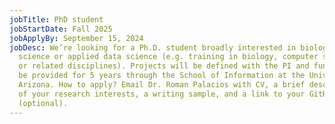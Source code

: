```yaml
---
jobTitle: PhD student
jobStartDate: Fall 2025
jobApplyBy: September 15, 2024
jobDesc: We’re looking for a Ph.D. student broadly interested in biological data
  science or applied data science (e.g. training in biology, computer science,
  or related disciplines). Projects will be defined with the PI and funding will
  be provided for 5 years through the School of Information at the University of
  Arizona. How to apply? Email Dr. Roman Palacios with CV, a brief description
  of your research interests, a writing sample, and a link to your GitHub
  (optional).
---
```

